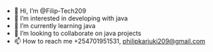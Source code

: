 - 👋 Hi, I’m @Filip-Tech209
- 👀 I’m interested in developing with java
- 🌱 I’m currently learning java
- 💞️ I’m looking to collaborate on java projects
- 📫 How to reach me +254701951531, philipkariuki209@gmail.com

<!---
Filip-Tech209/Filip-Tech209 is a ✨ special ✨ repository because its `README.md` (this file) appears on your GitHub profile.
You can click the Preview link to take a look at your changes.
--->
